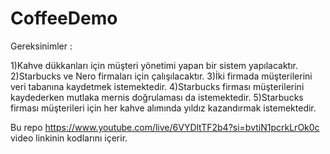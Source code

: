 # CoffeeDemo

Gereksinimler :

1)Kahve dükkanları için müşteri yönetimi yapan bir sistem yapılacaktır.
2)Starbucks ve Nero firmaları için çalışılacaktır.
3)İki firmada müşterilerini veri tabanına kaydetmek istemektedir.
4)Starbucks firması müşterilerini kaydederken mutlaka mernis doğrulaması da istemektedir.
5)Starbucks firması müşterileri için her kahve alımında yıldız kazandırmak istemektedir.

Bu repo https://www.youtube.com/live/6VYDltTF2b4?si=bvtiN1pcrkLrOk0c video linkinin kodlarını içerir.
